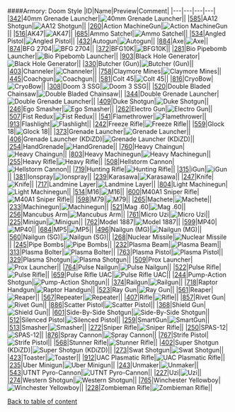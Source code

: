####Armory: Doom Style
|ID|Name|Preview|Comment|
|---|---|---|---|
|[342](https://github.com/alexey-lysiuk/Realm667-AAA-Cache/raw/master/data/0342.zip)|40mm Grenade Launcher|![40mm Grenade Launcher](http://www.realm667.com/images/content/repository/armory/40mmGrenadeLauncher.png)||
|[585](https://github.com/alexey-lysiuk/Realm667-AAA-Cache/raw/master/data/0585.zip)|AA12 Shotgun|![AA12 Shotgun](http://www.realm667.com/images/content/repository/armory/AA12Shotgun.png)||
|[260](https://github.com/alexey-lysiuk/Realm667-AAA-Cache/raw/master/data/0260.zip)|Action MachineGun|![Action MachineGun](http://www.realm667.com/images/content/repository/armory/ActionMachineGun.png)||
|[516](https://github.com/alexey-lysiuk/Realm667-AAA-Cache/raw/master/data/0516.zip)|AK47|![AK47](http://www.realm667.com/images/content/repository/armory/AK47.png)||
|[685](https://github.com/alexey-lysiuk/Realm667-AAA-Cache/raw/master/data/0685.zip)|Ammo Satchel|![Ammo Satchel](http://www.realm667.com/images/content/repository/armory/AmmoSatchel.png)||
|[534](https://github.com/alexey-lysiuk/Realm667-AAA-Cache/raw/master/data/0534.zip)|Angled Pistol|![Angled Pistol](http://www.realm667.com/images/content/repository/armory/AngledPistol.png)||
|[432](https://github.com/alexey-lysiuk/Realm667-AAA-Cache/raw/master/data/0432.zip)|Autogun|![Autogun](http://www.realm667.com/images/content/repository/armory/Autogun.png)||
|[884](https://github.com/alexey-lysiuk/Realm667-AAA-Cache/raw/master/data/0884.zip)|Axe|![Axe](http://www.realm667.com/images/content/repository/armory/Axe.png)||
|[874](https://github.com/alexey-lysiuk/Realm667-AAA-Cache/raw/master/data/0874.zip)|BFG 2704|![BFG 2704](http://www.realm667.com/images/content/repository/armory/BFG2704.png)||
|[372](https://github.com/alexey-lysiuk/Realm667-AAA-Cache/raw/master/data/0372.zip)|BFG10K|![BFG10K](http://www.realm667.com/images/content/repository/armory/BFG10k.png)||
|[281](https://github.com/alexey-lysiuk/Realm667-AAA-Cache/raw/master/data/0281.zip)|Bio Pipebomb Launcher|![Bio Pipebomb Launcher](http://www.realm667.com/images/content/repository/armory/BioPipebombLauncher.png)||
|[903](https://github.com/alexey-lysiuk/Realm667-AAA-Cache/raw/master/data/0903.zip)|Black Hole Generator|![Black Hole Generator](http://www.realm667.com/images/content/repository/armory/BlackHoleGenerator.png)||
|[330](https://github.com/alexey-lysiuk/Realm667-AAA-Cache/raw/master/data/0330.zip)|Butcher (Gun)|![Butcher (Gun)](http://www.realm667.com/images/content/repository/armory/ButcherGun.png)||
|[403](https://github.com/alexey-lysiuk/Realm667-AAA-Cache/raw/master/data/0403.zip)|Channeler|![Channeler](http://www.realm667.com/images/content/repository/armory/Channeler.png)||
|[758](https://github.com/alexey-lysiuk/Realm667-AAA-Cache/raw/master/data/0758.zip)|Claymore Mines|![Claymore Mines](http://www.realm667.com/images/content/repository/armory/Claymore.png)||
|[445](https://github.com/alexey-lysiuk/Realm667-AAA-Cache/raw/master/data/0445.zip)|Coachgun|![Coachgun](http://www.realm667.com/images/content/repository/armory/Coachgun.png)||
|[581](https://github.com/alexey-lysiuk/Realm667-AAA-Cache/raw/master/data/0581.zip)|Colt 45|![Colt 45](http://www.realm667.com/images/content/repository/armory/Colt45.png)||
|[816](https://github.com/alexey-lysiuk/Realm667-AAA-Cache/raw/master/data/0816.zip)|CryoBow|![CryoBow](http://www.realm667.com/images/content/repository/armory/CryoBow.png)||
|[308](https://github.com/alexey-lysiuk/Realm667-AAA-Cache/raw/master/data/0308.zip)|Doom 3 SSG|![Doom 3 SSG](http://www.realm667.com/images/content/repository/armory/Doom3SSG.png)||
|[520](https://github.com/alexey-lysiuk/Realm667-AAA-Cache/raw/master/data/0520.zip)|Double Bladed Chainsaw|![Double Bladed Chainsaw](http://www.realm667.com/images/content/repository/armory/DoubleBladeChainsaw.png)||
|[344](https://github.com/alexey-lysiuk/Realm667-AAA-Cache/raw/master/data/0344.zip)|Double Grenade Launcher|![Double Grenade Launcher](http://www.realm667.com/images/content/repository/armory/DoubleGrenadeLauncher.png)||
|[409](https://github.com/alexey-lysiuk/Realm667-AAA-Cache/raw/master/data/0409.zip)|Duke Shotgun|![Duke Shotgun](http://www.realm667.com/images/content/repository/armory/DukeShotgun.png)||
|[246](https://github.com/alexey-lysiuk/Realm667-AAA-Cache/raw/master/data/0246.zip)|Ego Smasher|![Ego Smasher](http://www.realm667.com/images/content/repository/armory/egosmasher.png)||
|[262](https://github.com/alexey-lysiuk/Realm667-AAA-Cache/raw/master/data/0262.zip)|Electro Gun|![Electro Gun](http://www.realm667.com/images/content/repository/armory/ElectroGun.png)||
|[507](https://github.com/alexey-lysiuk/Realm667-AAA-Cache/raw/master/data/0507.zip)|Fist Redux|![Fist Redux](http://www.realm667.com/images/content/repository/armory/FistRedux.png)||
|[541](https://github.com/alexey-lysiuk/Realm667-AAA-Cache/raw/master/data/0541.zip)|Flamethrower|![Flamethrower](http://www.realm667.com/images/content/repository/armory/Flamethrower.png)||
|[913](https://github.com/alexey-lysiuk/Realm667-AAA-Cache/raw/master/data/0913.zip)|Flashlight|![Flashlight](http://www.realm667.com/images/content/repository/armory/Flashlight.png)||
|[242](https://github.com/alexey-lysiuk/Realm667-AAA-Cache/raw/master/data/0242.zip)|Freeze Rifle|![Freeze Rifle](http://www.realm667.com/images/content/repository/armory/freezerifle.png)||
|[559](https://github.com/alexey-lysiuk/Realm667-AAA-Cache/raw/master/data/0559.zip)|Glock 18|![Glock 18](http://www.realm667.com/images/content/repository/armory/Glock18.png)||
|[373](https://github.com/alexey-lysiuk/Realm667-AAA-Cache/raw/master/data/0373.zip)|Grenade Launcher|![Grenade Launcher](http://www.realm667.com/images/content/repository/armory/STGrenadeLauncher.png)||
|[406](https://github.com/alexey-lysiuk/Realm667-AAA-Cache/raw/master/data/0406.zip)|Grenade Launcher (KDiZD)|![Grenade Launcher (KDiZD)](http://www.realm667.com/images/content/repository/armory/GrenadeLauncher(KDiZD).png)||
|[254](https://github.com/alexey-lysiuk/Realm667-AAA-Cache/raw/master/data/0254.zip)|HandGrenade|![HandGrenade](http://www.realm667.com/images/content/repository/armory/HandGrenade.png)||
|[760](https://github.com/alexey-lysiuk/Realm667-AAA-Cache/raw/master/data/0760.zip)|Heavy Chaingun|![Heavy Chaingun](http://www.realm667.com/images/content/repository/armory/HChaingun.png)||
|[803](https://github.com/alexey-lysiuk/Realm667-AAA-Cache/raw/master/data/0803.zip)|Heavy Machinegun|![Heavy Machinegun](http://www.realm667.com/images/content/repository/armory/HeavyMachinegun.png)||
|[255](https://github.com/alexey-lysiuk/Realm667-AAA-Cache/raw/master/data/0255.zip)|Heavy Rifle|![Heavy Rifle](http://www.realm667.com/images/content/repository/armory/HeavyRifle.png)||
|[508](https://github.com/alexey-lysiuk/Realm667-AAA-Cache/raw/master/data/0508.zip)|Hellstorm Cannon|![Hellstorm Cannon](http://www.realm667.com/images/content/repository/armory/HellstormCannon.png)||
|[719](https://github.com/alexey-lysiuk/Realm667-AAA-Cache/raw/master/data/0719.zip)|Hunting Rifle|![Hunting Rifle](http://www.realm667.com/images/content/repository/armory/HuntingRifle.png)||
|[315](https://github.com/alexey-lysiuk/Realm667-AAA-Cache/raw/master/data/0315.zip)|iGun|![iGun](http://www.realm667.com/images/content/repository/armory/iGun.png)||
|[381](https://github.com/alexey-lysiuk/Realm667-AAA-Cache/raw/master/data/0381.zip)|Ionspray|![Ionspray](http://www.realm667.com/images/content/repository/armory/IonSpray.png)||
|[239](https://github.com/alexey-lysiuk/Realm667-AAA-Cache/raw/master/data/0239.zip)|Karasawa|![Karasawa](http://www.realm667.com/images/content/repository/armory/Karasawa.png)||
|[247](https://github.com/alexey-lysiuk/Realm667-AAA-Cache/raw/master/data/0247.zip)|Knife|![Knife](http://www.realm667.com/images/content/repository/armory/knife.png)||
|[717](https://github.com/alexey-lysiuk/Realm667-AAA-Cache/raw/master/data/0717.zip)|Landmine Layer|![Landmine Layer](http://www.realm667.com/images/content/repository/armory/LandMineLayer.png)||
|[804](https://github.com/alexey-lysiuk/Realm667-AAA-Cache/raw/master/data/0804.zip)|Light Machinegun|![Light Machinegun](http://www.realm667.com/images/content/repository/armory/LightMachinegun.png)||
|[514](https://github.com/alexey-lysiuk/Realm667-AAA-Cache/raw/master/data/0514.zip)|M16|![M16](http://www.realm667.com/images/content/repository/armory/M16.png)||
|[600](https://github.com/alexey-lysiuk/Realm667-AAA-Cache/raw/master/data/0600.zip)|M40A1 Sniper Rifle|![M40A1 Sniper Rifle](http://www.realm667.com/images/content/repository/armory/M40A1SniperRifle.png)||
|[598](https://github.com/alexey-lysiuk/Realm667-AAA-Cache/raw/master/data/0598.zip)|M79|![M79](http://www.realm667.com/images/content/repository/armory/M79.png)||
|[265](https://github.com/alexey-lysiuk/Realm667-AAA-Cache/raw/master/data/0265.zip)|Machete|![Machete](http://www.realm667.com/images/content/repository/armory/Machete.png)||
|[233](https://github.com/alexey-lysiuk/Realm667-AAA-Cache/raw/master/data/0233.zip)|Machinegun|![Machinegun](http://www.realm667.com/images/content/repository/armory/machinegun.png)||
|[521](https://github.com/alexey-lysiuk/Realm667-AAA-Cache/raw/master/data/0521.zip)|Mag .60|![Mag .60](http://www.realm667.com/images/content/repository/armory/Mag60.png)||
|[256](https://github.com/alexey-lysiuk/Realm667-AAA-Cache/raw/master/data/0256.zip)|Mancubus Arm|![Mancubus Arm](http://www.realm667.com/images/content/repository/armory/MancubusArm.png)||
|[761](https://github.com/alexey-lysiuk/Realm667-AAA-Cache/raw/master/data/0761.zip)|Micro Uzi|![Micro Uzi](http://www.realm667.com/images/content/repository/armory/MicroUzi.png)||
|[225](https://github.com/alexey-lysiuk/Realm667-AAA-Cache/raw/master/data/0225.zip)|Minigun|![Minigun](http://www.realm667.com/images/content/repository/armory/minigun.png)||
|[762](https://github.com/alexey-lysiuk/Realm667-AAA-Cache/raw/master/data/0762.zip)|Model 1887|![Model 1887](http://www.realm667.com/images/content/repository/armory/Model1887.png)||
|[599](https://github.com/alexey-lysiuk/Realm667-AAA-Cache/raw/master/data/0599.zip)|MP40|![MP40](http://www.realm667.com/images/content/repository/armory/MP40.png)||
|[684](https://github.com/alexey-lysiuk/Realm667-AAA-Cache/raw/master/data/0684.zip)|MP5|![MP5](http://www.realm667.com/images/content/repository/armory/MP5.png)||
|[496](https://github.com/alexey-lysiuk/Realm667-AAA-Cache/raw/master/data/0496.zip)|Nailgun (MG)|![Nailgun (MG)](http://www.realm667.com/images/content/repository/armory/Nailgun(MG).png)||
|[560](https://github.com/alexey-lysiuk/Realm667-AAA-Cache/raw/master/data/0560.zip)|Nailgun (SG)|![Nailgun (SG)](http://www.realm667.com/images/content/repository/armory/Nailgun(SG).png)||
|[268](https://github.com/alexey-lysiuk/Realm667-AAA-Cache/raw/master/data/0268.zip)|Nuclear Missile|![Nuclear Missile](http://www.realm667.com/images/content/repository/armory/NuclearMissile.png)||
|[245](https://github.com/alexey-lysiuk/Realm667-AAA-Cache/raw/master/data/0245.zip)|Pipe Bombs|![Pipe Bombs](http://www.realm667.com/images/content/repository/armory/pipebombs.png)||
|[232](https://github.com/alexey-lysiuk/Realm667-AAA-Cache/raw/master/data/0232.zip)|Plasma Beam|![Plasma Beam](http://www.realm667.com/images/content/repository/armory/plasmabeam.png)||
|[313](https://github.com/alexey-lysiuk/Realm667-AAA-Cache/raw/master/data/0313.zip)|Plasma Bolter|![Plasma Bolter](http://www.realm667.com/images/content/repository/armory/PlasmaBolter.png)||
|[763](https://github.com/alexey-lysiuk/Realm667-AAA-Cache/raw/master/data/0763.zip)|Plasma Pistol|![Plasma Pistol](http://www.realm667.com/images/content/repository/armory/PlasmaPistol.png)||
|[329](https://github.com/alexey-lysiuk/Realm667-AAA-Cache/raw/master/data/0329.zip)|Plasma Shotgun|![Plasma Shotgun](http://www.realm667.com/images/content/repository/armory/PlasmaShotgun.png)||
|[509](https://github.com/alexey-lysiuk/Realm667-AAA-Cache/raw/master/data/0509.zip)|Prox Launcher|![Prox Launcher](http://www.realm667.com/images/content/repository/armory/ProxLauncher.png)||
|[764](https://github.com/alexey-lysiuk/Realm667-AAA-Cache/raw/master/data/0764.zip)|Pulse Nailgun|![Pulse Nailgun](http://www.realm667.com/images/content/repository/armory/PulseNailgun.png)||
|[522](https://github.com/alexey-lysiuk/Realm667-AAA-Cache/raw/master/data/0522.zip)|Pulse Rifle|![Pulse Rifle](http://www.realm667.com/images/content/repository/armory/PulseRifle.png)||
|[659](https://github.com/alexey-lysiuk/Realm667-AAA-Cache/raw/master/data/0659.zip)|Pulse Rifle UAC|![Pulse Rifle UAC](http://www.realm667.com/images/content/repository/armory/PulseRifle2.png)||
|[244](https://github.com/alexey-lysiuk/Realm667-AAA-Cache/raw/master/data/0244.zip)|Pump-Action Shotgun|![Pump-Action Shotgun](http://www.realm667.com/images/content/repository/armory/pumpactionshotgun.png)||
|[374](https://github.com/alexey-lysiuk/Realm667-AAA-Cache/raw/master/data/0374.zip)|Railgun|![Railgun](http://www.realm667.com/images/content/repository/armory/Railgun.png)||
|[718](https://github.com/alexey-lysiuk/Realm667-AAA-Cache/raw/master/data/0718.zip)|Raptor Handgun|![Raptor Handgun](http://www.realm667.com/images/content/repository/armory/RaptorHandgun.png)||
|[523](https://github.com/alexey-lysiuk/Realm667-AAA-Cache/raw/master/data/0523.zip)|Ray Gun|![Ray Gun](http://www.realm667.com/images/content/repository/armory/RayGun.png)||
|[561](https://github.com/alexey-lysiuk/Realm667-AAA-Cache/raw/master/data/0561.zip)|Reaper|![Reaper](http://www.realm667.com/images/content/repository/armory/Reaper.png)||
|[567](https://github.com/alexey-lysiuk/Realm667-AAA-Cache/raw/master/data/0567.zip)|Repeater|![Repeater](http://www.realm667.com/images/content/repository/armory/Repeater.png)||
|[407](https://github.com/alexey-lysiuk/Realm667-AAA-Cache/raw/master/data/0407.zip)|Rifle|![Rifle](http://www.realm667.com/images/content/repository/armory/Rifle.png)||
|[857](https://github.com/alexey-lysiuk/Realm667-AAA-Cache/raw/master/data/0857.zip)|Rivet Gun|![Rivet Gun](http://www.realm667.com/images/content/repository/armory/RivetGun.png)||
|[886](https://github.com/alexey-lysiuk/Realm667-AAA-Cache/raw/master/data/0886.zip)|Scatter Pistol|![Scatter Pistol](http://www.realm667.com/images/content/repository/armory/ScatterPistol.png)||
|[368](https://github.com/alexey-lysiuk/Realm667-AAA-Cache/raw/master/data/0368.zip)|Shield Gun|![Shield Gun](http://www.realm667.com/images/content/repository/armory/ShieldGun.png)||
|[601](https://github.com/alexey-lysiuk/Realm667-AAA-Cache/raw/master/data/0601.zip)|Side-By-Side Shotgun|![Side-By-Side Shotgun](http://www.realm667.com/images/content/repository/armory/SideBySideShotgun.png)||
|[512](https://github.com/alexey-lysiuk/Realm667-AAA-Cache/raw/master/data/0512.zip)|Silenced Pistol|![Silenced Pistol](http://www.realm667.com/images/content/repository/armory/SilencedPistol.png)||
|[259](https://github.com/alexey-lysiuk/Realm667-AAA-Cache/raw/master/data/0259.zip)|SmartGun|![SmartGun](http://www.realm667.com/images/content/repository/armory/SmartGun.png)||
|[513](https://github.com/alexey-lysiuk/Realm667-AAA-Cache/raw/master/data/0513.zip)|Smasher|![Smasher](http://www.realm667.com/images/content/repository/armory/Smasher.png)||
|[272](https://github.com/alexey-lysiuk/Realm667-AAA-Cache/raw/master/data/0272.zip)|Sniper Rifle|![Sniper Rifle](http://www.realm667.com/images/content/repository/armory/SniperRifle.png)||
|[250](https://github.com/alexey-lysiuk/Realm667-AAA-Cache/raw/master/data/0250.zip)|SPAS-12|![SPAS-12](http://www.realm667.com/images/content/repository/armory/spas-12.png)||
|[876](https://github.com/alexey-lysiuk/Realm667-AAA-Cache/raw/master/data/0876.zip)|Spray Cannon|![Spray Cannon](http://www.realm667.com/images/content/repository/armory/SprayCannon.png)||
|[767](https://github.com/alexey-lysiuk/Realm667-AAA-Cache/raw/master/data/0767.zip)|Strife Pistol|![Strife Pistol](http://www.realm667.com/images/content/repository/armory/StrifePistol.png)||
|[568](https://github.com/alexey-lysiuk/Realm667-AAA-Cache/raw/master/data/0568.zip)|Stunner Rifle|![Stunner Rifle](http://www.realm667.com/images/content/repository/armory/StunnerRifle.png)||
|[402](https://github.com/alexey-lysiuk/Realm667-AAA-Cache/raw/master/data/0402.zip)|Super Shotgun (KDiZD)|![Super Shotgun (KDiZD)](http://www.realm667.com/images/content/repository/armory/kdizdsupershotgun.png)||
|[273](https://github.com/alexey-lysiuk/Realm667-AAA-Cache/raw/master/data/0273.zip)|Swat Shotgun|![Swat Shotgun](http://www.realm667.com/images/content/repository/armory/SwatShotgun.png)||
|[423](https://github.com/alexey-lysiuk/Realm667-AAA-Cache/raw/master/data/0423.zip)|Toaster|![Toaster](http://www.realm667.com/images/content/repository/armory/Toaster.png)||
|[912](https://github.com/alexey-lysiuk/Realm667-AAA-Cache/raw/master/data/0912.zip)|UAC Plasmatic Rifle|![UAC Plasmatic Rifle](http://www.realm667.com/images/content/repository/armory/UACPlasmaticRifle.png)||
|[235](https://github.com/alexey-lysiuk/Realm667-AAA-Cache/raw/master/data/0235.zip)|Uber Minigun|![Uber Minigun](http://www.realm667.com/images/content/repository/armory/uberminigun.png)||
|[243](https://github.com/alexey-lysiuk/Realm667-AAA-Cache/raw/master/data/0243.zip)|Unmaker|![Unmaker](http://www.realm667.com/images/content/repository/armory/unmaker.png)||
|[543](https://github.com/alexey-lysiuk/Realm667-AAA-Cache/raw/master/data/0543.zip)|UTNT Pyro-Cannon|![UTNT Pyro-Cannon](http://www.realm667.com/images/content/repository/armory/UTNTPyroCannon.png)||
|[227](https://github.com/alexey-lysiuk/Realm667-AAA-Cache/raw/master/data/0227.zip)|Uzi|![Uzi](http://www.realm667.com/images/content/repository/armory/uzi.png)||
|[274](https://github.com/alexey-lysiuk/Realm667-AAA-Cache/raw/master/data/0274.zip)|Western Shotgun|![Western Shotgun](http://www.realm667.com/images/content/repository/armory/WesternShotgun.png)||
|[765](https://github.com/alexey-lysiuk/Realm667-AAA-Cache/raw/master/data/0765.zip)|Winchester Yellowboy|![Winchester Yellowboy](http://www.realm667.com/images/content/repository/armory/Yellowboy.png)||
|[228](https://github.com/alexey-lysiuk/Realm667-AAA-Cache/raw/master/data/0228.zip)|Zombieman Rifle|![Zombieman Rifle](http://www.realm667.com/images/content/repository/armory/zombiemanrifle.png)||

[Back to table of content](../readme.md)
